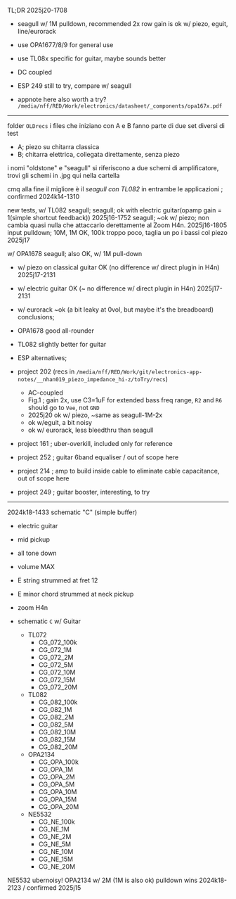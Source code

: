 ﻿TL;DR 2025j20-1708
- seagull w/ 1M pulldown, recommended 2x row gain is ok w/ piezo, eguit, line/eurorack
- use OPA1677/8/9 for general use
- use TL08x specific for guitar, maybe sounds better
- DC coupled

- ESP 249 still to try, compare w/ seagull
- appnote here also worth a try? `/media/nff/RED/Work/electronics/datasheet/_components/opa167x.pdf`

---

folder `OLDrecs`
i files che iniziano con A e B fanno parte di due set diversi di test
- A; piezo su chitarra classica
- B; chitarra elettrica, collegata direttamente, senza piezo

i nomi "oldstone" e "seagull" si riferiscono a due schemi di amplificatore, trovi gli schemi in .jpg qui nella cartella

cmq alla fine il migliore è il _seagull con TL082_ in entrambe le applicazioni ; confirmed 2024k14-1310

new tests, w/ TL082 seagull;
seagull; ok with electric guitar(opamp gain = 1(simple shortcut feedback)) 2025j16-1752
seagull; ~ok w/ piezo; non cambia quasi nulla che attaccarlo derettamente al Zoom H4n.  2025j16-1805
input pulldown; 10M, 1M OK, 100k troppo poco, taglia un po i bassi col piezo 2025j17

w/ OPA1678 seagull;
also OK, w/ 1M pull-down
- w/ piezo on classical guitar OK (no difference w/ direct plugin in H4n) 2025j17-2131
- w/ electric guitar OK (~ no difference w/ direct plugin in H4n) 2025j17-2131
- w/ eurorack ~ok (a bit leaky at 0vol, but maybe it's the breadboard)
conclusions;
- OPA1678 good all-rounder
- TL082 slightly better for guitar


- ESP alternatives;
- project 202 (recs in `/media/nff/RED/Work/git/electronics-app-notes/__nhan019_piezo_impedance_hi-z/toTry/recs`)
	- AC-coupled
	- Fig.1 ; gain 2x, use C3=1uF for extended bass freq range, `R2` and `R6` should go to `Vee`, not `GND`
	- 2025j20 ok w/ piezo, ~same as seagull-1M-2x
	- ok w/eguit, a bit noisy
	- ok w/ eurorack, less bleedthru than seagull
- project 161 ; uber-overkill, included only for reference
- project 252 ; guitar 6band equaliser / out of scope here
- project 214 ; amp to build inside cable to eliminate cable capacitance, out of scope here
- project 249 ; guitar booster, interesting, to try


---

2024k18-1433 schematic "C" (simple buffer)

- electric guitar
- mid pickup
- all tone down
- volume MAX
- E string strummed at fret 12
- E minor chord strummed at neck pickup
- zoom H4n

- schematic `C` w/ Guitar
	- TL072
		- CG_072_100k
		- CG_072_1M
		- CG_072_2M
		- CG_072_5M
		- CG_072_10M
		- CG_072_15M
		- CG_072_20M
	- TL082
		- CG_082_100k
		- CG_082_1M
		- CG_082_2M
		- CG_082_5M
		- CG_082_10M
		- CG_082_15M
		- CG_082_20M
	- OPA2134
		- CG_OPA_100k
		- CG_OPA_1M
		- CG_OPA_2M
		- CG_OPA_5M
		- CG_OPA_10M
		- CG_OPA_15M
		- CG_OPA_20M
	- NE5532
		- CG_NE_100k
		- CG_NE_1M
		- CG_NE_2M
		- CG_NE_5M
		- CG_NE_10M
		- CG_NE_15M
		- CG_NE_20M

NE5532 ubernoisy!
OPA2134 w/ 2M (1M is also ok) pulldown wins 2024k18-2123 / confirmed 2025j15

